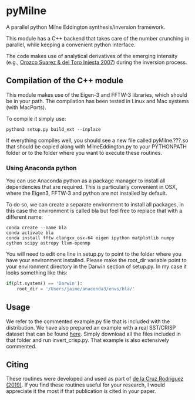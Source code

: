 # pyMilne
A parallel python Milne Eddington synthesis/inversion framework.

This module has a C++ backend that takes care of the number crunching in parallel,
while keeping a convenient python interface. 

The code makes use of analytical derivatives of the emerging intensity (e.g., [Orozco Suarez & del Toro Iniesta 2007](https://ui.adsabs.harvard.edu/abs/2007A%26A...462.1137O)) during the inversion process.

## Compilation of the C++ module
This module makes use of the Eigen-3 and FFTW-3 
libraries, which should be in your path. The compilation has been tested
in Linux and Mac systems (with MacPorts).

To compile it simply use:
```
python3 setup.py build_ext --inplace
```

If everything compiles well, you should see a new file called pyMilne.???.so
that should be copied along with MilneEddington.py to your PYTHONPATH folder or
to the folder where you want to execute these routines.

### Using Anaconda python
You can use Anaconda python as a package manager to install all dependencies that are required.
This is particularly convenient in OSX, where the Eigen3, FFTW-3 and python are not installed by default.

To do so, we can create a separate environment to install all packages, in this case the environment is called bla but feel free to replace that with a different name:
```
conda create --name bla
conda activate bla
conda install fftw clangxx_osx-64 eigen ipython matplotlib numpy cython scipy astropy llvm-openmp

```
You will need to edit one line in setup.py to point to the folder where you have your environment installed. Please make the root_dir variable point to your environment directory in the Darwin section of setup.py. In my case it looks something like this:
```python
if(plt.system() == 'Darwin'):
    root_dir = '/Users/jaime/anaconda3/envs/bla/'
```


## Usage
We refer to the commented example.py file that is included with the distribution.
We have also prepared an example with a real SST/CRISP dataset that can be found [here](https://dubshen.astro.su.se/~jaime/crisp_data/). Simply download all the files included in that folder and run invert_crisp.py. That example is also extensively commented.

## Citing
These routines were developed and used as part of [de la Cruz Rodriguez (2019)](https://ui.adsabs.harvard.edu/abs/2019A%26A...631A.153D/abstract). If you find these routines useful for your research, I would appreciate it the most if that publication is cited in your paper.
